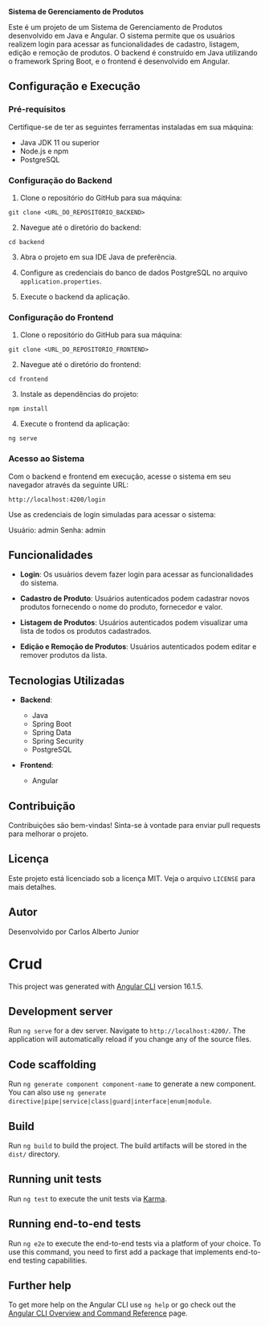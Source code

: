 **Sistema de Gerenciamento de Produtos**

Este é um projeto de um Sistema de Gerenciamento de Produtos desenvolvido em Java e Angular. O sistema permite que os usuários realizem login para acessar as funcionalidades de cadastro, listagem, edição e remoção de produtos. O backend é construído em Java utilizando o framework Spring Boot, e o frontend é desenvolvido em Angular.

## Configuração e Execução

### Pré-requisitos

Certifique-se de ter as seguintes ferramentas instaladas em sua máquina:

- Java JDK 11 ou superior
- Node.js e npm
- PostgreSQL

### Configuração do Backend

1. Clone o repositório do GitHub para sua máquina:

```
git clone <URL_DO_REPOSITORIO_BACKEND>
```

2. Navegue até o diretório do backend:

```
cd backend
```

3. Abra o projeto em sua IDE Java de preferência.

4. Configure as credenciais do banco de dados PostgreSQL no arquivo `application.properties`.

5. Execute o backend da aplicação.

### Configuração do Frontend

1. Clone o repositório do GitHub para sua máquina:

```
git clone <URL_DO_REPOSITORIO_FRONTEND>
```

2. Navegue até o diretório do frontend:

```
cd frontend
```

3. Instale as dependências do projeto:

```
npm install
```

4. Execute o frontend da aplicação:

```
ng serve
```

### Acesso ao Sistema

Com o backend e frontend em execução, acesse o sistema em seu navegador através da seguinte URL:

```
http://localhost:4200/login
```

Use as credenciais de login simuladas para acessar o sistema:

Usuário: admin
Senha: admin

## Funcionalidades

- **Login**: Os usuários devem fazer login para acessar as funcionalidades do sistema.

- **Cadastro de Produto**: Usuários autenticados podem cadastrar novos produtos fornecendo o nome do produto, fornecedor e valor.

- **Listagem de Produtos**: Usuários autenticados podem visualizar uma lista de todos os produtos cadastrados.

- **Edição e Remoção de Produtos**: Usuários autenticados podem editar e remover produtos da lista.

## Tecnologias Utilizadas

- **Backend**:
  - Java
  - Spring Boot
  - Spring Data
  - Spring Security
  - PostgreSQL

- **Frontend**:
  - Angular

## Contribuição

Contribuições são bem-vindas! Sinta-se à vontade para enviar pull requests para melhorar o projeto.

## Licença

Este projeto está licenciado sob a licença MIT. Veja o arquivo `LICENSE` para mais detalhes.

## Autor

Desenvolvido por Carlos Alberto Junior


# Crud

This project was generated with [Angular CLI](https://github.com/angular/angular-cli) version 16.1.5.

## Development server

Run `ng serve` for a dev server. Navigate to `http://localhost:4200/`. The application will automatically reload if you change any of the source files.

## Code scaffolding

Run `ng generate component component-name` to generate a new component. You can also use `ng generate directive|pipe|service|class|guard|interface|enum|module`.

## Build

Run `ng build` to build the project. The build artifacts will be stored in the `dist/` directory.

## Running unit tests

Run `ng test` to execute the unit tests via [Karma](https://karma-runner.github.io).

## Running end-to-end tests

Run `ng e2e` to execute the end-to-end tests via a platform of your choice. To use this command, you need to first add a package that implements end-to-end testing capabilities.

## Further help

To get more help on the Angular CLI use `ng help` or go check out the [Angular CLI Overview and Command Reference](https://angular.io/cli) page.
